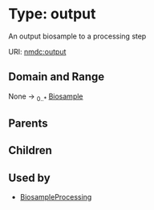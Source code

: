 
# Type: output


An output biosample to a processing step

URI: [nmdc:output](https://microbiomedata/meta/output)


## Domain and Range

None ->  <sub>0..*</sub> [Biosample](Biosample.md)

## Parents


## Children


## Used by

 * [BiosampleProcessing](BiosampleProcessing.md)
